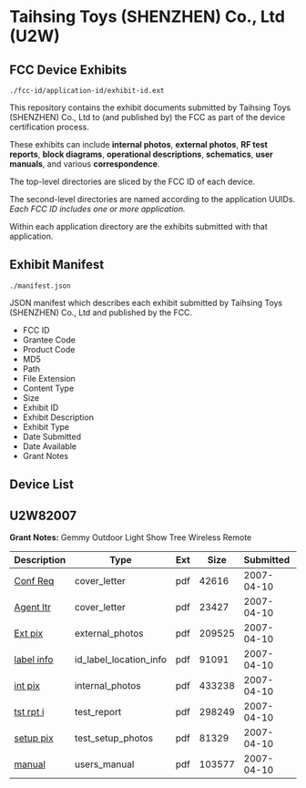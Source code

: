 # Taihsing Toys (SHENZHEN) Co., Ltd (U2W)
## FCC Device Exhibits

```
./fcc-id/application-id/exhibit-id.ext
```

This repository contains the exhibit documents submitted by Taihsing Toys (SHENZHEN) Co., Ltd to (and published by) the FCC as part of the device certification process.

These exhibits can include **internal photos**, **external photos**, **RF test reports**, **block diagrams**, **operational descriptions**, **schematics**, **user manuals**, and various **correspondence**.

The top-level directories are sliced by the FCC ID of each device.

The second-level directories are named according to the application UUIDs. *Each FCC ID includes one or more application.*

Within each application directory are the exhibits submitted with that application. 

## Exhibit Manifest

```
./manifest.json
```

JSON manifest which describes each exhibit submitted by Taihsing Toys (SHENZHEN) Co., Ltd and published by the FCC.

- FCC ID
- Grantee Code
- Product Code
- MD5
- Path
- File Extension
- Content Type
- Size
- Exhibit ID
- Exhibit Description
- Exhibit Type
- Date Submitted
- Date Available
- Grant Notes

## Device List
## U2W82007
**Grant Notes:** Gemmy Outdoor Light Show Tree Wireless Remote

| Description | Type | Ext | Size | Submitted | Available |
| ----------- | ---- | --- | ---- | --------- | --------- |
| [Conf Req](U2W82007/8df43769eac157f1f394f17d6137c433/778554.pdf) | cover_letter | pdf | 42616 | 2007-04-10 | 2007-04-11 |
| [Agent ltr](U2W82007/8df43769eac157f1f394f17d6137c433/778555.pdf) | cover_letter | pdf | 23427 | 2007-04-10 | 2007-04-11 |
| [Ext pix](U2W82007/8df43769eac157f1f394f17d6137c433/778556.pdf) | external_photos | pdf | 209525 | 2007-04-10 | 2007-04-11 |
| [label info](U2W82007/8df43769eac157f1f394f17d6137c433/778558.pdf) | id_label_location_info | pdf | 91091 | 2007-04-10 | 2007-04-11 |
| [int pix](U2W82007/8df43769eac157f1f394f17d6137c433/778557.pdf) | internal_photos | pdf | 433238 | 2007-04-10 | 2007-04-11 |
| [tst rpt i](U2W82007/8df43769eac157f1f394f17d6137c433/778561.pdf) | test_report | pdf | 298249 | 2007-04-10 | 2007-04-11 |
| [setup pix](U2W82007/8df43769eac157f1f394f17d6137c433/778562.pdf) | test_setup_photos | pdf | 81329 | 2007-04-10 | 2007-04-11 |
| [manual](U2W82007/8df43769eac157f1f394f17d6137c433/778563.pdf) | users_manual | pdf | 103577 | 2007-04-10 | 2007-04-11 |

